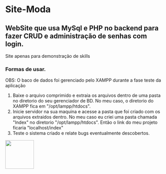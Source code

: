 # Site-Moda
## WebSite que usa MySql e PHP no backend para fazer CRUD e administração de senhas com login.
Site apenas para demonstração de skills
### Formas de usar.
OBS: O baco de dados foi gerenciado pelo XAMPP durante a fase teste da aplicação

1. Baixe o arquivo comprimido e extraia os arquivos dentro de uma pasta no diretorio do seu gerenciador de BD. No meu caso, o diretorio do XAMPP fica em "/opt/lampp/htdocs".
2. Inicie servidor na sua maquina e acesse a pasta que foi criado com os arquivos extraidos dentro. No meu caso eu criei uma pasta chamada "Index" no diretorio "/opt/lampp/htdocs". Então o link do meu projeto ficaria "localhost/index"
3. Teste o sistema criado e relate bugs eventualmente descobertos.

<img src="https://media.tenor.com/FTZx57BugI4AAAAC/koala-sleeping.gif" width="90">
